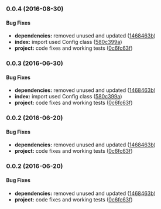 ### 0.0.4 (2016-08-30)


#### Bug Fixes

* **dependencies:** removed unused and updated ([1468463b](https://github.com/SpoonX/aurelia-gravatar-component/commit/1468463bbf1a5a3352f763501b1f3537f509b17a))
* **index:** import used Config class ([580c399a](https://github.com/SpoonX/aurelia-gravatar-component/commit/580c399a87703c1ee7fae7c96b726dbfcfb722da))
* **project:** code fixes and working tests ([0c6fc63f](https://github.com/SpoonX/aurelia-gravatar-component/commit/0c6fc63fdc62a18eda41b5aa1e6b8eff0a531136))


### 0.0.3 (2016-06-30)


#### Bug Fixes

* **dependencies:** removed unused and updated ([1468463b](https://github.com/SpoonX/aurelia-gravatar-component/commit/1468463bbf1a5a3352f763501b1f3537f509b17a))
* **index:** import used Config class ([580c399a](https://github.com/SpoonX/aurelia-gravatar-component/commit/580c399a87703c1ee7fae7c96b726dbfcfb722da))
* **project:** code fixes and working tests ([0c6fc63f](https://github.com/SpoonX/aurelia-gravatar-component/commit/0c6fc63fdc62a18eda41b5aa1e6b8eff0a531136))


### 0.0.2 (2016-06-20)


#### Bug Fixes

* **dependencies:** removed unused and updated ([1468463b](https://github.com/SpoonX/aurelia-gravatar-component/commit/1468463bbf1a5a3352f763501b1f3537f509b17a))
* **project:** code fixes and working tests ([0c6fc63f](https://github.com/SpoonX/aurelia-gravatar-component/commit/0c6fc63fdc62a18eda41b5aa1e6b8eff0a531136))


### 0.0.2 (2016-06-20)


#### Bug Fixes

* **dependencies:** removed unused and updated ([1468463b](https://github.com/SpoonX/aurelia-gravatar-component/commit/1468463bbf1a5a3352f763501b1f3537f509b17a))
* **project:** code fixes and working tests ([0c6fc63f](https://github.com/SpoonX/aurelia-gravatar-component/commit/0c6fc63fdc62a18eda41b5aa1e6b8eff0a531136))

